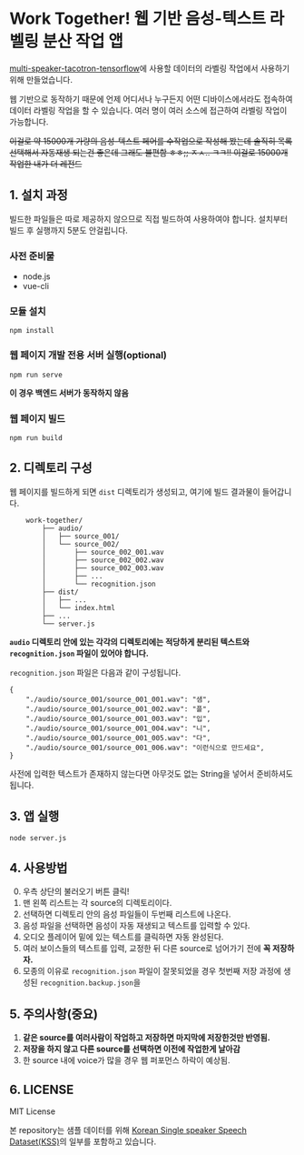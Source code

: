 # Work Together! 웹 기반 음성-텍스트 라벨링 분산 작업 앱

[multi-speaker-tacotron-tensorflow](https://github.com/carpedm20/multi-speaker-tacotron-tensorflow)에 사용할 데이터의 라벨링 작업에서 사용하기 위해 만들었습니다. 

웹 기반으로 동작하기 때문에 언제 어디서나 누구든지 어떤 디바이스에서라도 접속하여 데이터 라벨링 작업을 할 수 있습니다. 여러 명이 여러 소스에 접근하여 라벨링 작업이 가능합니다.

~~이걸로 약 15000개 가량의 음성-텍스트 페어를 수작업으로 작성해 봤는데 솔직히 목록 선택해서 자동재생 되는건 좋은데 그래도 불편함 ㅎㅎ;; ㅈㅅ.. ㅋㅋ!! 이걸로 15000개 작업한 내가 더 레전드~~

## 1. 설치 과정
빌드한 파일들은 따로 제공하지 않으므로 직접 빌드하여 사용하여야 합니다. 
설치부터 빌드 후 실행까지 5분도 안걸립니다.

### 사전 준비물
* node.js
* vue-cli

### 모듈 설치
```
npm install
```

### 웹 페이지 개발 전용 서버 실행(optional)
```
npm run serve
```
**이 경우 백엔드 서버가 동작하지 않음**


### 웹 페이지 빌드
```
npm run build
```

## 2. 디렉토리 구성
웹 페이지를 빌드하게 되면 `dist` 디렉토리가 생성되고, 여기에 빌드 결과물이 들어갑니다.
```
    work-together/
        ├── audio/
        │   ├── source_001/
        │   └── source_002/
        │       ├── source_002_001.wav
        │       ├── source_002_002.wav
        │       ├── source_002_003.wav
        │       ├── ...
        │       └── recognition.json
        ├── dist/
        │   ├── ...
        │   └── index.html
        ├── ...
        └── server.js
```
**`audio` 디렉토리 안에 있는 각각의 디렉토리에는 적당하게 분리된 텍스트와 `recognition.json` 파일이 있어야 합니다.**

`recognition.json` 파일은 다음과 같이 구성됩니다.
```
{
    "./audio/source_001/source_001_001.wav": "샘",
    "./audio/source_001/source_001_002.wav": "플",
    "./audio/source_001/source_001_003.wav": "입",
    "./audio/source_001/source_001_004.wav": "니",
    "./audio/source_001/source_001_005.wav": "다",
    "./audio/source_001/source_001_006.wav": "이런식으로 만드세요",
}
```
사전에 입력한 텍스트가 존재하지 않는다면 아무것도 없는 String을 넣어서 준비하셔도 됩니다.

## 3. 앱 실행
```
node server.js
```

## 4. 사용방법
0. 우측 상단의 불러오기 버튼 클릭!
1. 맨 왼쪽 리스트는 각 source의 디렉토리이다. 
2. 선택하면 디렉토리 안의 음성 파일들이 두번째 리스트에 나온다.
3. 음성 파일을 선택하면 음성이 자동 재생되고 텍스트를 입력할 수 있다.
4. 오디오 플레이어 밑에 있는 텍스트를 클릭하면 자동 완성된다.
5. 여러 보이스들의 텍스트를 입력, 교정한 뒤 다른 source로 넘어가기 전에 **꼭 저장하자.**
6. 모종의 이유로 `recognition.json` 파일이 잘못되었을 경우 첫번째 저장 과정에 생성된 `recognition.backup.json`을 

## 5. 주의사항(중요)
1. **같은 source를 여러사람이 작업하고 저장하면 마지막에 저장한것만 반영됨.**
2. **저장을 하지 않고 다른 source를 선택하면 이전에 작업한게 날아감**
3. 한 source 내에 voice가 많을 경우 웹 퍼포먼스 하락이 예상됨.

## 6. LICENSE
MIT License

본 repository는 샘플 데이터를 위해 [Korean Single speaker Speech Dataset(KSS)](https://www.kaggle.com/bryanpark/korean-single-speaker-speech-dataset)의 일부를 포함하고 있습니다.
